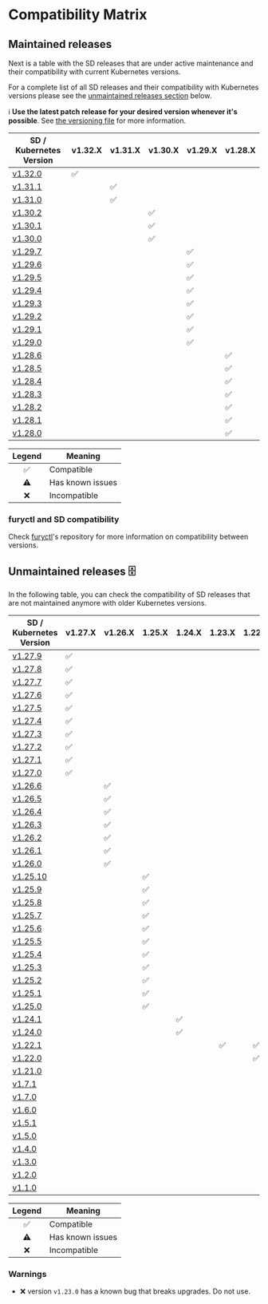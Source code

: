 # Compatibility Matrix

## Maintained releases

Next is a table with the SD releases that are under active maintenance and their compatibility with current Kubernetes versions.

For a complete list of all SD releases and their compatibility with Kubernetes versions please see the [unmaintained releases section](#unmaintained-releases-%EF%B8%8F) below.

ℹ️ **Use the latest patch release for your desired version whenever it's possible**. See [the versioning file](VERSIONING.md) for more information.

| SD / Kubernetes Version                                                  | v1.32.X            | v1.31.X            | v1.30.X            | v1.29.X            | v1.28.X            |
| ------------------------------------------------------------------------ | ------------------ | ------------------ | ------------------ | ------------------ | ------------------ |
| [v1.32.0](https://github.com/sighupio/distribution/releases/tag/v1.32.0) | :white_check_mark: |                    |                    |                    |                    |
| [v1.31.1](https://github.com/sighupio/distribution/releases/tag/v1.31.1) |                    | :white_check_mark: |                    |                    |                    |
| [v1.31.0](https://github.com/sighupio/distribution/releases/tag/v1.31.0) |                    | :white_check_mark: |                    |                    |                    |
| [v1.30.2](https://github.com/sighupio/distribution/releases/tag/v1.30.2) |                    |                    | :white_check_mark: |                    |                    |
| [v1.30.1](https://github.com/sighupio/distribution/releases/tag/v1.30.1) |                    |                    | :white_check_mark: |                    |                    |
| [v1.30.0](https://github.com/sighupio/distribution/releases/tag/v1.30.0) |                    |                    | :white_check_mark: |                    |                    |
| [v1.29.7](https://github.com/sighupio/distribution/releases/tag/v1.29.7) |                    |                    |                    | :white_check_mark: |                    |
| [v1.29.6](https://github.com/sighupio/distribution/releases/tag/v1.29.6) |                    |                    |                    | :white_check_mark: |                    |
| [v1.29.5](https://github.com/sighupio/distribution/releases/tag/v1.29.5) |                    |                    |                    | :white_check_mark: |                    |
| [v1.29.4](https://github.com/sighupio/distribution/releases/tag/v1.29.4) |                    |                    |                    | :white_check_mark: |                    |
| [v1.29.3](https://github.com/sighupio/distribution/releases/tag/v1.29.3) |                    |                    |                    | :white_check_mark: |                    |
| [v1.29.2](https://github.com/sighupio/distribution/releases/tag/v1.29.2) |                    |                    |                    | :white_check_mark: |                    |
| [v1.29.1](https://github.com/sighupio/distribution/releases/tag/v1.29.1) |                    |                    |                    | :white_check_mark: |                    |
| [v1.29.0](https://github.com/sighupio/distribution/releases/tag/v1.29.0) |                    |                    |                    | :white_check_mark: |                    |
| [v1.28.6](https://github.com/sighupio/distribution/releases/tag/v1.28.6) |                    |                    |                    |                    | :white_check_mark: |
| [v1.28.5](https://github.com/sighupio/distribution/releases/tag/v1.28.5) |                    |                    |                    |                    | :white_check_mark: |
| [v1.28.4](https://github.com/sighupio/distribution/releases/tag/v1.28.4) |                    |                    |                    |                    | :white_check_mark: |
| [v1.28.3](https://github.com/sighupio/distribution/releases/tag/v1.28.3) |                    |                    |                    |                    | :white_check_mark: |
| [v1.28.2](https://github.com/sighupio/distribution/releases/tag/v1.28.2) |                    |                    |                    |                    | :white_check_mark: |
| [v1.28.1](https://github.com/sighupio/distribution/releases/tag/v1.28.1) |                    |                    |                    |                    | :white_check_mark: |
| [v1.28.0](https://github.com/sighupio/distribution/releases/tag/v1.28.0) |                    |                    |                    |                    | :white_check_mark: |

|       Legend       | Meaning          |
| :----------------: | ---------------- |
| :white_check_mark: | Compatible       |
|     :warning:      | Has known issues |
|        :x:         | Incompatible     |

### furyctl and SD compatibility

Check [furyctl](https://github.com/sighupio/furyctl)'s repository for more information on compatibility between versions.

## Unmaintained releases 🗄️

In the following table, you can check the compatibility of SD releases that are not maintained anymore with older Kubernetes versions.

| SD / Kubernetes Version                                                        | v1.27.X            | v1.26.X            | 1.25.X             | 1.24.X             |       1.23.X       |       1.22.X       |       1.21.X       |       1.20.X       |       1.19.X       |       1.18.X       |       1.17.X       |       1.16.X       |       1.15.X       |       1.14.X       |
| ------------------------------------------------------------------------------- | ------------------ | ------------------ | ------------------ | ------------------ | :----------------: | :----------------: | :----------------: | :----------------: | :----------------: | :----------------: | :----------------: | :----------------: | :----------------: | :----------------: |
| [v1.27.9](https://github.com/sighupio/distribution/releases/tag/v1.27.9)   | :white_check_mark: |                    |                    |                    |                    |                    |                    |                    |                    |                    |                    |                    |                    |                    |
| [v1.27.8](https://github.com/sighupio/distribution/releases/tag/v1.27.8)   | :white_check_mark: |                    |                    |                    |                    |                    |                    |                    |                    |                    |                    |                    |                    |                    |
| [v1.27.7](https://github.com/sighupio/distribution/releases/tag/v1.27.7)   | :white_check_mark: |                    |                    |                    |                    |                    |                    |                    |                    |                    |                    |                    |                    |                    |
| [v1.27.6](https://github.com/sighupio/distribution/releases/tag/v1.27.6)   | :white_check_mark: |                    |                    |                    |                    |                    |                    |                    |                    |                    |                    |                    |                    |                    |
| [v1.27.5](https://github.com/sighupio/distribution/releases/tag/v1.27.5)   | :white_check_mark: |                    |                    |                    |                    |                    |                    |                    |                    |                    |                    |                    |                    |                    |
| [v1.27.4](https://github.com/sighupio/distribution/releases/tag/v1.27.4)   | :white_check_mark: |                    |                    |                    |                    |                    |                    |                    |                    |                    |                    |                    |                    |                    |
| [v1.27.3](https://github.com/sighupio/distribution/releases/tag/v1.27.3)   | :white_check_mark: |                    |                    |                    |                    |                    |                    |                    |                    |                    |                    |                    |                    |                    |
| [v1.27.2](https://github.com/sighupio/distribution/releases/tag/v1.27.2)   | :white_check_mark: |                    |                    |                    |                    |                    |                    |                    |                    |                    |                    |                    |                    |                    |
| [v1.27.1](https://github.com/sighupio/distribution/releases/tag/v1.27.1)   | :white_check_mark: |                    |                    |                    |                    |                    |                    |                    |                    |                    |                    |                    |                    |                    |
| [v1.27.0](https://github.com/sighupio/distribution/releases/tag/v1.27.0)   | :white_check_mark: |                    |                    |                    |                    |                    |                    |                    |                    |                    |                    |                    |                    |                    |
| [v1.26.6](https://github.com/sighupio/distribution/releases/tag/v1.26.6)   |                    | :white_check_mark: |                    |                    |                    |                    |                    |                    |                    |                    |                    |                    |                    |                    |
| [v1.26.5](https://github.com/sighupio/distribution/releases/tag/v1.26.5)   |                    | :white_check_mark: |                    |                    |                    |                    |                    |                    |                    |                    |                    |                    |                    |                    |
| [v1.26.4](https://github.com/sighupio/distribution/releases/tag/v1.26.4)   |                    | :white_check_mark: |                    |                    |                    |                    |                    |                    |                    |                    |                    |                    |                    |                    |
| [v1.26.3](https://github.com/sighupio/distribution/releases/tag/v1.26.3)   |                    | :white_check_mark: |                    |                    |                    |                    |                    |                    |                    |                    |                    |                    |                    |                    |
| [v1.26.2](https://github.com/sighupio/distribution/releases/tag/v1.26.2)   |                    | :white_check_mark: |                    |                    |                    |                    |                    |                    |                    |                    |                    |                    |                    |                    |
| [v1.26.1](https://github.com/sighupio/distribution/releases/tag/v1.26.1)   |                    | :white_check_mark: |                    |                    |                    |                    |                    |                    |                    |                    |                    |                    |                    |                    |
| [v1.26.0](https://github.com/sighupio/distribution/releases/tag/v1.26.0)   |                    | :white_check_mark: |                    |                    |                    |                    |                    |                    |                    |                    |                    |                    |                    |                    |
| [v1.25.10](https://github.com/sighupio/distribution/releases/tag/v1.25.10) |                    |                    | :white_check_mark: |                    |                    |                    |                    |                    |                    |                    |                    |                    |                    |                    |
| [v1.25.9](https://github.com/sighupio/distribution/releases/tag/v1.25.9)   |                    |                    | :white_check_mark: |                    |                    |                    |                    |                    |                    |                    |                    |                    |                    |                    |
| [v1.25.8](https://github.com/sighupio/distribution/releases/tag/v1.25.8)   |                    |                    | :white_check_mark: |                    |                    |                    |                    |                    |                    |                    |                    |                    |                    |                    |
| [v1.25.7](https://github.com/sighupio/distribution/releases/tag/v1.25.7)   |                    |                    | :white_check_mark: |                    |                    |                    |                    |                    |                    |                    |                    |                    |                    |                    |
| [v1.25.6](https://github.com/sighupio/distribution/releases/tag/v1.25.6)   |                    |                    | :white_check_mark: |                    |                    |                    |                    |                    |                    |                    |                    |                    |                    |                    |
| [v1.25.5](https://github.com/sighupio/distribution/releases/tag/v1.25.5)   |                    |                    | :white_check_mark: |                    |                    |                    |                    |                    |                    |                    |                    |                    |                    |                    |
| [v1.25.4](https://github.com/sighupio/distribution/releases/tag/v1.25.4)   |                    |                    | :white_check_mark: |                    |                    |                    |                    |                    |                    |                    |                    |                    |                    |                    |
| [v1.25.3](https://github.com/sighupio/distribution/releases/tag/v1.25.3)   |                    |                    | :white_check_mark: |                    |                    |                    |                    |                    |                    |                    |                    |                    |                    |                    |
| [v1.25.2](https://github.com/sighupio/distribution/releases/tag/v1.25.2)   |                    |                    | :white_check_mark: |                    |                    |                    |                    |                    |                    |                    |                    |                    |                    |                    |
| [v1.25.1](https://github.com/sighupio/distribution/releases/tag/v1.25.1)   |                    |                    | :white_check_mark: |                    |                    |                    |                    |                    |                    |                    |                    |                    |                    |                    |
| [v1.25.0](https://github.com/sighupio/distribution/releases/tag/v1.25.0)   |                    |                    | :white_check_mark: |                    |                    |                    |                    |                    |                    |                    |                    |                    |                    |                    |
| [v1.24.1](https://github.com/sighupio/distribution/releases/tag/v1.24.1)   |                    |                    |                    | :white_check_mark: |                    |                    |                    |                    |                    |                    |                    |                    |                    |                    |
| [v1.24.0](https://github.com/sighupio/distribution/releases/tag/v1.24.0)   |                    |                    |                    | :white_check_mark: |                    |                    |                    |                    |                    |                    |                    |                    |                    |                    |
| [v1.22.1](https://github.com/sighupio/distribution/releases/tag/v1.22.1)   |                    |                    |                    |                    | :white_check_mark: | :white_check_mark: |                    |                    |                    |                    |                    |                    |                    |                    |
| [v1.22.0](https://github.com/sighupio/distribution/releases/tag/v1.22.0)   |                    |                    |                    |                    |                    | :white_check_mark: | :white_check_mark: |                    |                    |                    |                    |                    |                    |                    |
| [v1.21.0](https://github.com/sighupio/distribution/releases/tag/v1.21.0)   |                    |                    |                    |                    |                    |                    | :white_check_mark: |                    |                    |                    |                    |                    |                    |                    |
| [v1.7.1](https://github.com/sighupio/distribution/releases/tag/v1.7.1)     |                    |                    |                    |                    |                    |                    | :white_check_mark: | :white_check_mark: | :white_check_mark: |                    |                    |                    |                    |                    |
| [v1.7.0](https://github.com/sighupio/distribution/releases/tag/v1.7.0)     |                    |                    |                    |                    |                    |                    | :white_check_mark: | :white_check_mark: | :white_check_mark: |                    |                    |                    |                    |                    |
| [v1.6.0](https://github.com/sighupio/distribution/releases/tag/v1.6.0)     |                    |                    |                    |                    |                    |                    |     :warning:      | :white_check_mark: | :white_check_mark: | :white_check_mark: |                    |                    |                    |                    |
| [v1.5.1](https://github.com/sighupio/distribution/releases/tag/v1.5.1)     |                    |                    |                    |                    |                    |                    |                    |     :warning:      | :white_check_mark: | :white_check_mark: | :white_check_mark: |                    |                    |                    |
| [v1.5.0](https://github.com/sighupio/distribution/releases/tag/v1.5.0)     |                    |                    |                    |                    |                    |                    |                    |     :warning:      |     :warning:      |     :warning:      |     :warning:      |                    |                    |                    |
| [v1.4.0](https://github.com/sighupio/distribution/releases/tag/v1.4.0)     |                    |                    |                    |                    |                    |                    |                    |                    |     :warning:      | :white_check_mark: | :white_check_mark: | :white_check_mark: |                    |                    |
| [v1.3.0](https://github.com/sighupio/distribution/releases/tag/v1.3.0)     |                    |                    |                    |                    |                    |                    |                    |                    |                    | :white_check_mark: | :white_check_mark: | :white_check_mark: |                    |                    |
| [v1.2.0](https://github.com/sighupio/distribution/releases/tag/v1.2.0)     |                    |                    |                    |                    |                    |                    |                    |                    |                    |                    |                    | :white_check_mark: | :white_check_mark: | :white_check_mark: |
| [v1.1.0](https://github.com/sighupio/distribution/releases/tag/v1.1.0)     |                    |                    |                    |                    |                    |                    |                    |                    |                    |                    |                    | :white_check_mark: | :white_check_mark: | :white_check_mark: |

|       Legend       | Meaning          |
| :----------------: | ---------------- |
| :white_check_mark: | Compatible       |
|     :warning:      | Has known issues |
|        :x:         | Incompatible     |

### Warnings

- :x: version `v1.23.0` has a known bug that breaks upgrades. Do not use.
